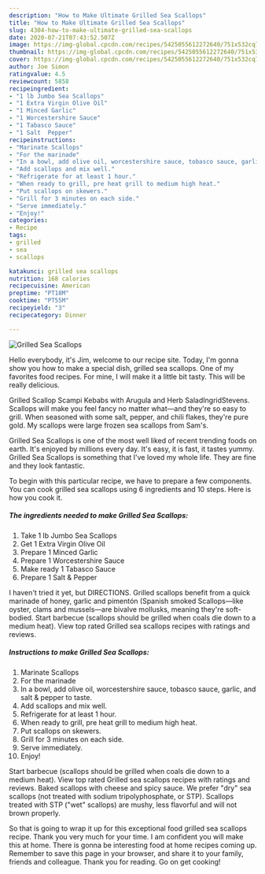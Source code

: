 ```yaml
---
description: "How to Make Ultimate Grilled Sea Scallops"
title: "How to Make Ultimate Grilled Sea Scallops"
slug: 4304-how-to-make-ultimate-grilled-sea-scallops
date: 2020-07-21T07:43:52.507Z
image: https://img-global.cpcdn.com/recipes/5425055612272640/751x532cq70/grilled-sea-scallops-recipe-main-photo.jpg
thumbnail: https://img-global.cpcdn.com/recipes/5425055612272640/751x532cq70/grilled-sea-scallops-recipe-main-photo.jpg
cover: https://img-global.cpcdn.com/recipes/5425055612272640/751x532cq70/grilled-sea-scallops-recipe-main-photo.jpg
author: Joe Simon
ratingvalue: 4.5
reviewcount: 5858
recipeingredient:
- "1 lb Jumbo Sea Scallops"
- "1 Extra Virgin Olive Oil"
- "1 Minced Garlic"
- "1 Worcestershire Sauce"
- "1 Tabasco Sauce"
- "1 Salt  Pepper"
recipeinstructions:
- "Marinate Scallops"
- "For the marinade"
- "In a bowl, add olive oil, worcestershire sauce, tobasco sauce, garlic, and salt &amp; pepper to taste."
- "Add scallops and mix well."
- "Refrigerate for at least 1 hour."
- "When ready to grill, pre heat grill to medium high heat."
- "Put scallops on skewers."
- "Grill for 3 minutes on each side."
- "Serve immediately."
- "Enjoy!"
categories:
- Recipe
tags:
- grilled
- sea
- scallops

katakunci: grilled sea scallops 
nutrition: 168 calories
recipecuisine: American
preptime: "PT18M"
cooktime: "PT55M"
recipeyield: "3"
recipecategory: Dinner

---
```



![Grilled Sea Scallops](https://img-global.cpcdn.com/recipes/5425055612272640/751x532cq70/grilled-sea-scallops-recipe-main-photo.jpg)

Hello everybody, it's Jim, welcome to our recipe site. Today, I'm gonna show you how to make a special dish, grilled sea scallops. One of my favorites food recipes. For mine, I will make it a little bit tasty. This will be really delicious.

Grilled Scallop Scampi Kebabs with Arugula and Herb SaladIngridStevens. Scallops will make you feel fancy no matter what—and they&#39;re so easy to grill. When seasoned with some salt, pepper, and chili flakes, they&#39;re pure gold. My scallops were large frozen sea scallops from Sam&#39;s.

Grilled Sea Scallops is one of the most well liked of recent trending foods on earth. It's enjoyed by millions every day. It's easy, it is fast, it tastes yummy. Grilled Sea Scallops is something that I've loved my whole life. They are fine and they look fantastic.


To begin with this particular recipe, we have to prepare a few components. You can cook grilled sea scallops using 6 ingredients and 10 steps. Here is how you cook it.

<!--inarticleads1-->

##### The ingredients needed to make Grilled Sea Scallops:

1. Take 1 lb Jumbo Sea Scallops
1. Get 1 Extra Virgin Olive Oil
1. Prepare 1 Minced Garlic
1. Prepare 1 Worcestershire Sauce
1. Make ready 1 Tabasco Sauce
1. Prepare 1 Salt &amp; Pepper


I haven&#39;t tried it yet, but DIRECTIONS. Grilled scallops benefit from a quick marinade of honey, garlic and pimentón (Spanish smoked Scallops—like oyster, clams and mussels—are bivalve mollusks, meaning they&#39;re soft-bodied. Start barbecue (scallops should be grilled when coals die down to a medium heat). View top rated Grilled sea scallops recipes with ratings and reviews. 

<!--inarticleads2-->

##### Instructions to make Grilled Sea Scallops:

1. Marinate Scallops
1. For the marinade
1. In a bowl, add olive oil, worcestershire sauce, tobasco sauce, garlic, and salt &amp; pepper to taste.
1. Add scallops and mix well.
1. Refrigerate for at least 1 hour.
1. When ready to grill, pre heat grill to medium high heat.
1. Put scallops on skewers.
1. Grill for 3 minutes on each side.
1. Serve immediately.
1. Enjoy!


Start barbecue (scallops should be grilled when coals die down to a medium heat). View top rated Grilled sea scallops recipes with ratings and reviews. Baked scallops with cheese and spicy sauce. We prefer &#34;dry&#34; sea scallops (not treated with sodium tripolyphosphate, or STP). Scallops treated with STP (&#34;wet&#34; scallops) are mushy, less flavorful and will not brown properly. 

So that is going to wrap it up for this exceptional food grilled sea scallops recipe. Thank you very much for your time. I am confident you will make this at home. There is gonna be interesting food at home recipes coming up. Remember to save this page in your browser, and share it to your family, friends and colleague. Thank you for reading. Go on get cooking!
